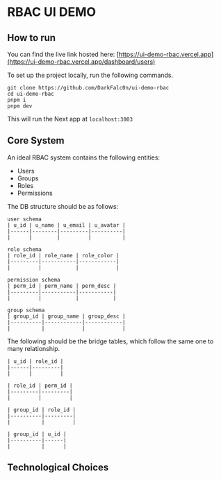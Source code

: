 # RBAC UI DEMO

## How to run

You can find the live link hosted here: [https://ui-demo-rbac.vercel.app](https://ui-demo-rbac.vercel.app/dashboard/users)

To set up the project locally, run the following commands.
```
git clone https://github.com/DarkFalc0n/ui-demo-rbac
cd ui-demo-rbac
pnpm i
pnpm dev
```
This will run the Next app at `localhost:3003`

## Core System

An ideal RBAC system contains the following entities: 

- Users
- Groups
- Roles
- Permissions

The DB structure should be as follows:
```
user schema
| u_id | u_name | u_email | u_avatar |
|------|--------|---------|----------|
|      |        |         |          |

role schema
| role_id | role_name | role_color |
|---------|-----------|------------|
|         |           |            |

permission schema
| perm_id | perm_name | perm_desc |
|---------|-----------|-----------|
|         |           |           |

group schema
| group_id | group_name | group_desc |
|----------|------------|------------|
|          |            |            |
```

The following should be the bridge tables, which follow the same one to many relationship.

```
| u_id | role_id |   
|------|---------| 
|      |         |

| role_id | perm_id | 
|---------|---------|
|         |         |   

| group_id | role_id | 
|----------|---------|
|          |         |

| group_id | u_id |
|----------|------|
|          |      |

```


## Technological Choices

